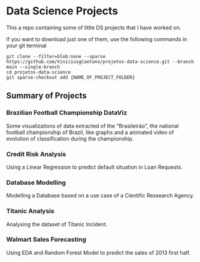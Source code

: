 # Data Science Projects
This a repo containing some of little DS projects that I have worked on.

If you want to download just one of them, use the following commands in your git terminal
```
git clone --filter=blob:none --sparse https://github.com/ViniciusgCaetano/projetos-data-science.git --branch main --single-branch
cd projetos-data-science
git sparse-checkout add {NAME_OF_PROJECT_FOLDER}
```



## Summary of Projects



### Brazilian Football Championship DataViz

Some visualizations of data extracted of the "Brasileirão", the national football championship of Brazil, like graphs and a animated video of evolution of classification during the championship. 



### Credit Risk Analysis

Using a Linear Regression to predict default situation in Loan Requests.



### Database Modelling

Modelling a Database based on a use case of a Cientific Ressearch Agency.



### Titanic Analysis

Analysing the dataset of Titanic Incident.



### Walmart Sales Forecasting

Using EDA and Random Forest Model to predict the sales of 2013 first half.



